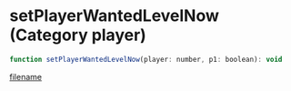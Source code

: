 # setPlayerWantedLevelNow (Category player)

```js
function setPlayerWantedLevelNow(player: number, p1: boolean): void
```

[filename](setPlayerWantedLevelNow_m.md ':include')